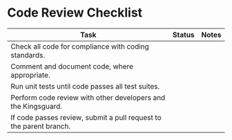 Code Review Checklist
=====

| Task                                                               	| Status 	| Notes 	|
|--------------------------------------------------------------------	|--------	|-------	|
| Check all code for compliance with coding standards.               	|        	|       	|
| Comment and document code, where appropriate.                      	|        	|       	|
| Run unit tests until code passes all test suites.                  	|        	|       	|
| Perform code review with other developers and the Kingsguard.      	|        	|       	|
| If code passes review, submit a pull request to the parent branch. 	|        	|       	|